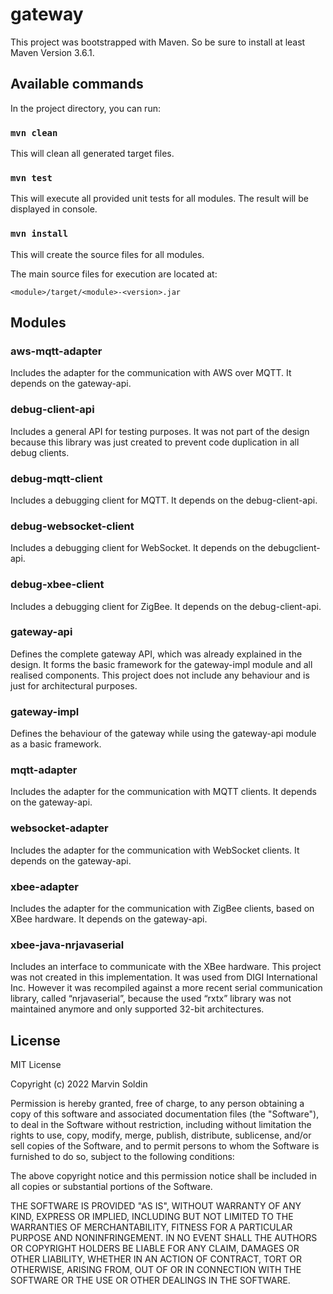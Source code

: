 # gateway

This project was bootstrapped with Maven. So be sure to install at least Maven Version 3.6.1.

## Available commands

In the project directory, you can run:

### `mvn clean`

This will clean all generated target files.

### `mvn test`

This will execute all provided unit tests for all modules.
The result will be displayed in console.

### `mvn install`

This will create the source files for all modules.

The main source files for execution are located at:

`<module>/target/<module>-<version>.jar`

## Modules

### aws-mqtt-adapter

Includes the adapter for the communication with AWS over MQTT. It depends on the gateway-api.

### debug-client-api

Includes a general API for testing purposes. It was not part of the design because this library was just created to prevent code duplication in all debug clients.

### debug-mqtt-client

Includes a debugging client for MQTT. It depends on the debug-client-api.

### debug-websocket-client

Includes a debugging client for WebSocket. It depends on the debugclient-api.

### debug-xbee-client

Includes a debugging client for ZigBee. It depends on the debug-client-api.

### gateway-api

Defines the complete gateway API, which was already explained in the design. It forms the basic framework for the gateway-impl module and all realised components. This project does not include any behaviour and is just for architectural purposes.

### gateway-impl

Defines the behaviour of the gateway while using the gateway-api module as a basic framework.

### mqtt-adapter

Includes the adapter for the communication with MQTT clients. It depends on the gateway-api.

### websocket-adapter

Includes the adapter for the communication with WebSocket clients. It depends on the gateway-api.

### xbee-adapter

Includes the adapter for the communication with ZigBee clients, based on XBee hardware. It depends on the gateway-api.

### xbee-java-nrjavaserial

Includes an interface to communicate with the XBee hardware. This project was not created in this implementation. It was used from DIGI International Inc. However it was recompiled against a more recent serial communication library, called “nrjavaserial”, because the used “rxtx” library was not maintained anymore and only supported 32-bit architectures.

## License

MIT License

Copyright (c) 2022 Marvin Soldin

Permission is hereby granted, free of charge, to any person obtaining a copy of this software and associated documentation files (the "Software"), to deal in the Software without restriction, including without limitation the rights to use, copy, modify, merge, publish, distribute, sublicense, and/or sell copies of the Software, and to permit persons to whom the Software is furnished to do so, subject to the following conditions:

The above copyright notice and this permission notice shall be included in all copies or substantial portions of the Software.

THE SOFTWARE IS PROVIDED "AS IS", WITHOUT WARRANTY OF ANY KIND, EXPRESS OR IMPLIED, INCLUDING BUT NOT LIMITED TO THE WARRANTIES OF MERCHANTABILITY, FITNESS FOR A PARTICULAR PURPOSE AND NONINFRINGEMENT. IN NO EVENT SHALL THE AUTHORS OR COPYRIGHT HOLDERS BE LIABLE FOR ANY CLAIM, DAMAGES OR OTHER LIABILITY, WHETHER IN AN ACTION OF CONTRACT, TORT OR OTHERWISE, ARISING FROM, OUT OF OR IN CONNECTION WITH THE SOFTWARE OR THE USE OR OTHER DEALINGS IN THE SOFTWARE.



